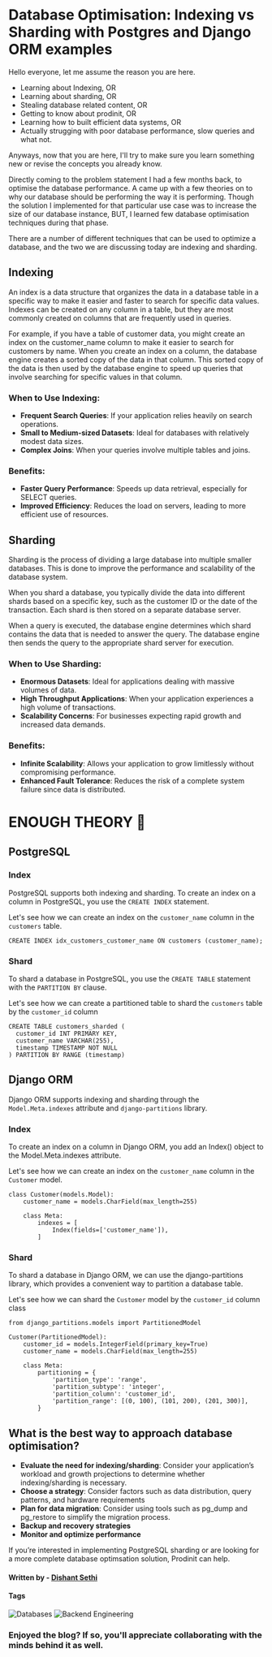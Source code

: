 # Database Optimisation: Indexing vs Sharding with Postgres and Django ORM examples

Hello everyone, let me assume the reason you are here.

- Learning about Indexing, OR
- Learning about sharding, OR
- Stealing database related content, OR
- Getting to know about prodinit, OR
- Learning how to built efficient data systems, OR
- Actually strugging with poor database performance, slow queries and what not.

Anyways, now that you are here, I'll try to make sure you learn something new or revise the concepts you already know.

Directly coming to the problem statement I had a few months back, to optimise the database performance. A came up with a few theories on to why our database should be performing the way it is performing. Though the solution I implemented for that particular use case was to increase the size of our database instance, BUT, I learned few database optimisation techniques during that phase.

There are a number of different techniques that can be used to optimize a database, and the two we are discussing today are indexing and sharding.

## Indexing

An index is a data structure that organizes the data in a database table in a specific way to make it easier and faster to search for specific data values. Indexes can be created on any column in a table, but they are most commonly created on columns that are frequently used in queries.

For example, if you have a table of customer data, you might create an index on the customer\_name column to make it easier to search for customers by name. When you create an index on a column, the database engine creates a sorted copy of the data in that column. This sorted copy of the data is then used by the database engine to speed up queries that involve searching for specific values in that column.

### When to Use Indexing:

* **Frequent Search Queries**: If your application relies heavily on search operations.
* **Small to Medium-sized Datasets**: Ideal for databases with relatively modest data sizes.
* **Complex Joins**: When your queries involve multiple tables and joins.

### Benefits:

* **Faster Query Performance**: Speeds up data retrieval, especially for SELECT queries.
* **Improved Efficiency**: Reduces the load on servers, leading to more efficient use of resources.

## Sharding

Sharding is the process of dividing a large database into multiple smaller databases. This is done to improve the performance and scalability of the database system.

When you shard a database, you typically divide the data into different shards based on a specific key, such as the customer ID or the date of the transaction. Each shard is then stored on a separate database server.

When a query is executed, the database engine determines which shard contains the data that is needed to answer the query. The database engine then sends the query to the appropriate shard server for execution.

### When to Use Sharding:

* **Enormous Datasets**: Ideal for applications dealing with massive volumes of data.
* **High Throughput Applications**: When your application experiences a high volume of transactions.
* **Scalability Concerns**: For businesses expecting rapid growth and increased data demands.

### Benefits:

* **Infinite Scalability**: Allows your application to grow limitlessly without compromising performance.
* **Enhanced Fault Tolerance**: Reduces the risk of a complete system failure since data is distributed.

# ENOUGH THEORY 😤

## PostgreSQL

### Index

PostgreSQL supports both indexing and sharding. To create an index on a column in PostgreSQL, you use the `CREATE INDEX` statement.

Let's see how we can create an index on the `customer_name` column in the `customers` table.

```
CREATE INDEX idx_customers_customer_name ON customers (customer_name);
```

### Shard

To shard a database in PostgreSQL, you use the `CREATE TABLE` statement with the `PARTITION BY` clause.

Let's see how we can create a partitioned table to shard the `customers` table by the `customer_id` column

```
CREATE TABLE customers_sharded (
  customer_id INT PRIMARY KEY,
  customer_name VARCHAR(255),
  timestamp TIMESTAMP NOT NULL
) PARTITION BY RANGE (timestamp)
```

## Django ORM

Django ORM supports indexing and sharding through the `Model.Meta.indexes` attribute and `django-partitions` library.

### Index

To create an index on a column in Django ORM, you add an Index() object to the Model.Meta.indexes attribute.

Let's see how we can create an index on the `customer_name` column in the `Customer` model.

```
class Customer(models.Model):
    customer_name = models.CharField(max_length=255)

    class Meta:
        indexes = [
            Index(fields=['customer_name']),
        ]
```

### Shard

To shard a database in Django ORM, we can use the django-partitions library, which provides a convenient way to partition a database table.

Let's see how we can shard the `Customer` model by the `customer_id` column class

```
from django_partitions.models import PartitionedModel

Customer(PartitionedModel):
    customer_id = models.IntegerField(primary_key=True)
    customer_name = models.CharField(max_length=255)

    class Meta:
        partitioning = {
            'partition_type': 'range',
            'partition_subtype': 'integer',
            'partition_column': 'customer_id',
            'partition_range': [(0, 100), (101, 200), (201, 300)],
        }
```

## What is the best way to approach database optimisation?

* **Evaluate the need for indexing/sharding**: Consider your application’s workload and growth projections to determine whether indexing/sharding is necessary.
* **Choose a strategy**: Consider factors such as data distribution, query patterns, and hardware requirements
* **Plan for data migration**: Consider using tools such as pg\_dump and pg\_restore to simplify the migration process.
* **Backup and recovery strategies**
* **Monitor and optimize performance**

If you’re interested in implementing PostgreSQL sharding or are looking for a more complete database optimsation solution, Prodinit can help.

#### Written by - [Dishant Sethi](https://linkedin.com/in/dishantsethi)

#### Tags

<a>
<img alt="Databases" src="https://img.shields.io/badge/Databases-8A2BE2" />
</a>
<a>
<img alt="Backend Engineering" src="https://img.shields.io/badge/Backend_Engineering-8A2BE2" />
</a>

### Enjoyed the blog? If so, you'll appreciate collaborating with the minds behind it as well.